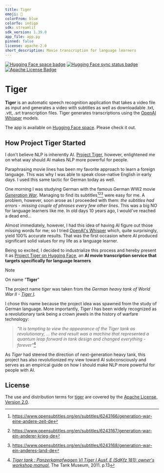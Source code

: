 ```yaml
---
title: Tiger
emoji: 🎥
colorFrom: blue
colorTo: indigo
sdk: streamlit
sdk_version: 1.39.0
app_file: app.py
pinned: false
license: apache-2.0
short_description: Movie transcription for language learners
---
```


[![Hugging Face space badge]][Hugging Face space URL]
[![Hugging Face sync status badge]][Hugging Face sync status URL]
[![Apache License Badge]][Apache License, Version 2.0]

Tiger
=====

__Tiger__ is an automatic speech recognition application that takes a video file as input and generates a video with
subtitles as well as downloadable .txt, .vtt, .srt transcription files. Tiger generates transcriptions using the
[OpenAI Whisper](https://openai.com/blog/whisper) models.

The app is available on [Hugging Face space][Project Tiger on Hugging Face]. Please check it out.

How Project Tiger Started
-------------------------

I don't believe NLP is inherently AI. [Project Tiger](), however, enlightened me on what way should AI makes NLP more
powerful for people.

Paraphrasing movie lines has been my favorite approach to learn a foreign language. This was why I was able to speak
close-native English in early days. I used this same tactic for German today as well.

One morning I was studying German with the famous German WW2 movie
[_Generation War_](https://youtu.be/8s_0QteDapc?si=usMdIbY5Skfz0u1q). Managing to find its subtitles[^1][^2][^3] were
easy for me. A problem, however, soon arose as I proceeded with them: _the subtitles had errors - missing couple of
phrases every few other lines_. This was a big NO for language learners like me. In old days 10 years ago, I would've
reached a dead end...

[^1]: https://www.opensubtitles.org/en/subtitles/6243166/generation-war-eine-andere-zeit-de
[^2]: https://www.opensubtitles.org/en/subtitles/6243167/generation-war-ein-anderer-krieg-de
[^3]: https://www.opensubtitles.org/en/subtitles/6243168/generation-war-ein-anderes-land-de

Almost immediately, however, I had this idea of having AI figure out those missing words for me; so I tried
[OpenAI's Whisper](https://huggingface.co/spaces/openai/whisper) which, quite surprisingly, yield 100% accurate results.
That was the first occasion where AI produced significant solid values for my life as a language learner.

Being so excited, I decided to industrialize this process and hereby present it as [Project Tiger on Hugging Face], an
__AI movie transcription service that targets specifically for language learners__

> [!NOTE]
>
> On name "__Tiger__"
>
> The project name _tiger_ was taken from the _German heavy tank of World War II -
> [Tiger I](https://tanks-encyclopedia.com/ww2/germany/panzer-vi_tiger.php#index17)_.
>
> I chose this name because the project idea was spawned from the study of German language. More importantly, _Tiger I_
> has been widely recognized as a revolutionary tank being a crown jewels in the history of warfare technology:
>
> > _"It is tempting to view the appearance of the Tiger tank as revolutionary, ... the end result was a machine that
> > represented a quantum leap forward in tank design and changed everything - forever"_[^4]
>
> As _Tiger_ had steered the direction of next-generation heavy tank, this project has also revolutionized my view
> toward AI subconsciously and serves as an empirical guide on how I should make NLP more powerful for people with AI.

[^4]: _[Tiger tank : Panzerkampfwagen VI Tiger I Ausf. E (SdKfz 181): owner's workshop manual](https://a.co/d/28OzPsK)_, The Tank Museum, 2011. p.13

License
-------

The use and distribution terms for [tiger]() are covered by the [Apache License, Version 2.0].

[Apache License Badge]: https://img.shields.io/badge/Apache%202.0-F25910.svg?style=for-the-badge&logo=Apache&logoColor=white
[Apache License, Version 2.0]: https://www.apache.org/licenses/LICENSE-2.0

[Hugging Face space badge]: https://img.shields.io/badge/Hugging%20Face%20Space-tiger-FF9D00?style=for-the-badge&logo=huggingface&logoColor=white&labelColor=6B7280
[Hugging Face space URL]: https://huggingface.co/spaces/QubitPi/tiger

[Hugging Face sync status badge]: https://img.shields.io/github/actions/workflow/status/QubitPi/tiger/ci-cd.yaml?branch=master&style=for-the-badge&logo=github&logoColor=white&label=Hugging%20Face%20Sync%20Up
[Hugging Face sync status URL]: https://github.com/QubitPi/tiger/actions/workflows/ci-cd.yaml

[Project Tiger on Hugging Face]: https://huggingface.co/spaces/QubitPi/tiger

